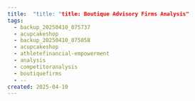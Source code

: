```yaml
---
title:  "title: "title: Boutique Advisory Firms Analysis"
tags:
  - backup_20250410_075737
  - acupcakeshop
  - backup_20250410_075058
  - acupcakeshop
  - athletefinancial-empowerment
  - analysis
  - competitoranalysis
  - boutiquefirms
  - --
created: 2025-04-10
---
```




